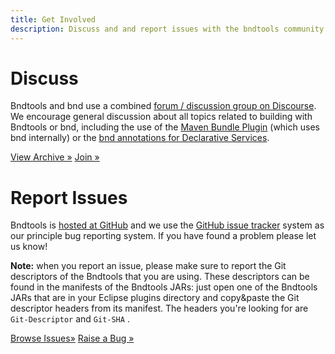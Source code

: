 ```yaml
---
title: Get Involved
description: Discuss and and report issues with the bndtools community.
---
```



<div >
<h1>Discuss</h1>
<p>
	Bndtools and bnd use a combined <a
		href="https://bnd.discourse.group">forum / discussion group on Discourse</a>. We encourage general discussion about
	all topics related to building with Bndtools or bnd, including the
	use of the <a
		href="https://felix.apache.org/documentation/subprojects/apache-felix-maven-bundle-plugin-bnd.html">Maven
		Bundle Plugin</a> (which uses bnd internally) or the <a
		href="https://bnd.bndtools.org/chapters/200-components.html">bnd annotations for
		Declarative Services</a>.
</p>
<p>
	<a class="button small"
		href="http://groups.google.com/group/bndtools-users">View
		Archive &raquo;</a> <a class="button small"
		href="https://bnd.discourse.group">Join
		&raquo;</a>
</p>
</div>
<div >
<h1>Report Issues</h1>
<p>
	Bndtools is <a href="https://github.com/bndtools/bnd">hosted
		at GitHub</a> and we use the <a
		href="https://github.com/bndtools/bnd/issues">GitHub issue
		tracker</a> system as our principle bug reporting system. If you have
	found a problem please let us know!
</p>
<p>
	<b>Note:</b> when you report an issue, please make sure to report the
	Git descriptors of the Bndtools that you are using. These descriptors
	can be found in the manifests of the Bndtools JARs: just open one of
	the Bndtools JARs that are in your Eclipse plugins directory and
	copy&amp;paste the Git descriptor headers from its manifest. The
	headers you're looking for are
	<code>Git-Descriptor</code>
	and
	<code>Git-SHA</code>
	.
</p>
<p>
<a class="button small"
	href="https://github.com/bndtools/bnd/issues">Browse
	Issues&raquo;</a> <a class="button small"
	href="https://github.com/bndtools/bnd/issues/new">Raise a
	Bug &raquo;</a>
</p>
</div>
